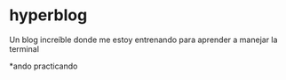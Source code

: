 # hyperblog
Un blog increíble donde me estoy entrenando para aprender a manejar la terminal

*ando practicando